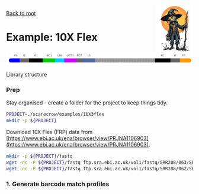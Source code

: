 <img style="float:right;width:100px;" src="../img/scarecrow.png" alt="scarecrow"/>

[Back to root](root.md)

# Example: 10X Flex

<picture>
  <source media="(prefers-color-scheme: dark)" srcset="../img/10Xflex_dark.svg">
  <img alt="Chromium 10X Flex library structure" src="../img/10Xflex_light.svg">
</picture>

Library structure

### Prep

Stay organised - create a folder for the project to keep things tidy.

```bash
PROJECT=./scarecrow/examples/10X3flex
mkdir -p ${PROJECT}
```

Download 10X Flex (FRP) data from [https://www.ebi.ac.uk/ena/browser/view/PRJNA1106903](https://www.ebi.ac.uk/ena/browser/view/PRJNA1106903).

```bash
mkdir -p ${PROJECT}/fastq
wget -nc -P ${PROJECT}/fastq ftp.sra.ebi.ac.uk/vol1/fastq/SRR288/063/SRR28867563/SRR28867563.fastq.gz
wget -nc -P ${PROJECT}/fastq ftp.sra.ebi.ac.uk/vol1/fastq/SRR288/062/SRR28867562/SRR28867562.fastq.gz
```

### 1. Generate barcode match profiles

